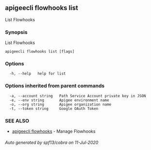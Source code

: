 ## apigeecli flowhooks list

List Flowhooks

### Synopsis

List Flowhooks

```
apigeecli flowhooks list [flags]
```

### Options

```
  -h, --help   help for list
```

### Options inherited from parent commands

```
  -a, --account string   Path Service Account private key in JSON
  -e, --env string       Apigee environment name
  -o, --org string       Apigee organization name
  -t, --token string     Google OAuth Token
```

### SEE ALSO

* [apigeecli flowhooks](apigeecli_flowhooks.md)	 - Manage Flowhooks

###### Auto generated by spf13/cobra on 11-Jul-2020
